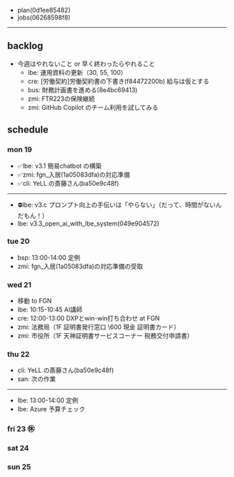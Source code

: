 
- plan(0d1ee85482)
- jobs(06268598f8)
---

## backlog
- 今週はやれないこと or 早く終わったらやれること
  - lbe: 運用資料の更新（30, 55, 100）
  - cre: [労働契約]労働契約書の下書き(f84472200b) 給与は仮とする
  - bus: 財務計画書を進める(8e4bc69413)
  - zmi: FTR223の保険継続
  - zmi: GitHub Copilot のチーム利用を試してみる

## schedule
### mon 19
- ✅lbe: v3.1 簡易chatbot の構築
- ✅zmi: fgn_入居(1a05083dfa)の対応準備
- ✅cli: YeLL の斎藤さん(ba50e9c48f)
---
- ⛔️lbe: v3.c プロンプト向上の手伝いは「やらない」（だって、時間がないんだもん！）
- lbe: v3.3_open_ai_with_lbe_system(049e904572)
### tue 20
- bsp: 13:00-14:00 定例
- zmi: fgn_入居(1a05083dfa)の対応準備の受取
### wed 21
- 移動 to FGN
- lbe: 10:15-10:45 AI講師
- cre: 12:00-13:00 DXPとwin-win打ち合わせ at FGN
- zmi: 法務局（1F 証明書発行窓口 \600 現金 証明書カード）
- zmi: 市役所（1F 天神証明書サービスコーナー 税務交付申請書）
### thu 22
- cli: YeLL の斎藤さん(ba50e9c48f)
- san: 次の作業
---
- lbe: 13:00-14:00 定例
- lbe: Azure 予算チェック
### fri 23 ㊡
### sat 24
### sun 25



